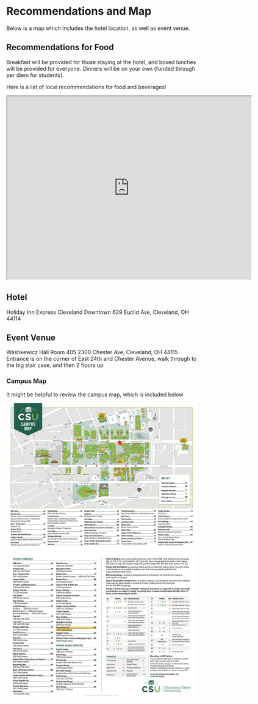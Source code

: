 # Recommendations and Map

Below is a map which includes the hotel location, as well as event venue.

## Recommendations for Food
Breakfast will be provided for those staying at the hotel, and boxed lunches will be provided for everyone. Dinners will be on your own (funded through per diem for students).

Here is a list of local recommendations for food and beverages!

<iframe src="https://www.google.com/maps/d/embed?mid=1ZiuUSPWeNeCxLubsGqUHwyiyNL679OY&ehbc=2E312F" width="640" height="480"></iframe>

## Hotel
Holiday Inn Express Cleveland Downtown
629 Euclid Ave, Cleveland, OH 44114

## Event Venue
Washkewicz Hall Room 405
2300 Chester Ave, Cleveland, OH 44115
Entrance is on the corner of East 24th and Chester Avenue, walk through to the big stair case, and then 2 floors up

### Campus Map
It might be helpful to review the campus map, which is included below

<img src="images/maps/campusmap-page-1.png" alt="CSU Campus Map Page 1" width="500"/>

<br>

<img src="images/maps/campusmap-page-2.png" alt="CSU Campus Map Page 1" width="500"/>

